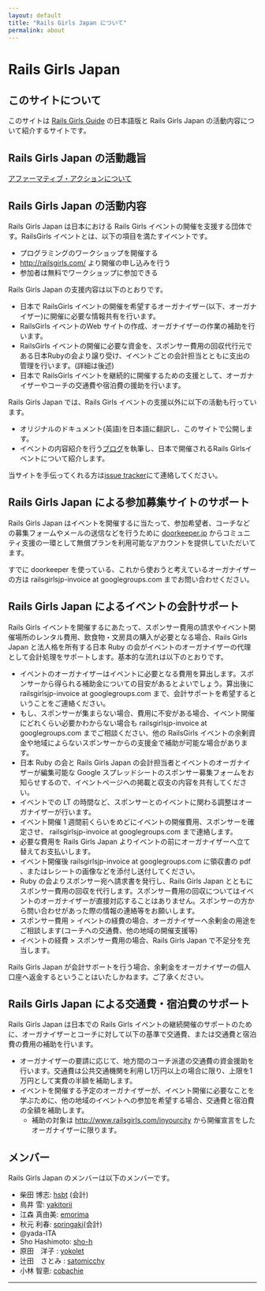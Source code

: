 ```yaml
---
layout: default
title: "Rails Girls Japan について"
permalink: about
---
```


# Rails Girls Japan

## このサイトについて

このサイトは [Rails Girls Guide](http://guides.railsgirls.com) の日本語版と Rails Girls Japan の活動内容について紹介するサイトです。

## Rails Girls Japan の活動趣旨

[アファーマティブ・アクションについて](/affirmative-action)

## Rails Girls Japan の活動内容

Rails Girls Japan は日本における Rails Girls イベントの開催を支援する団体です。RailsGirls イベントとは、以下の項目を満たすイベントです。

 * プログラミングのワークショップを開催する
 * http://railsgirls.com/ より開催の申し込みを行う
 * 参加者は無料でワークショップに参加できる

Rails Girls Japan の支援内容は以下のとおりです。

 * 日本で RailsGirls イベントの開催を希望するオーガナイザー(以下、オーガナイザー)に開催に必要な情報共有を行います。
 * RailsGirls イベントのWeb サイトの作成、オーガナイザーの作業の補助を行います。
 * RailsGirls イベントの開催に必要な資金を、スポンサー費用の回収代行元である日本Rubyの会より譲り受け、イベントごとの会計担当とともに支出の管理を行います。(詳細は後述)
 * 日本で RailsGirls イベントを継続的に開催するための支援として、オーガナイザーやコーチの交通費や宿泊費の援助を行います。
 
Rails Girls Japan では、Rails Girls イベントの支援以外に以下の活動も行っています。

 * オリジナルのドキュメント(英語)を日本語に翻訳し、このサイトで公開します。
 * イベントの内容紹介を行う[ブログ](http://blog.railsgirls.jp)を執筆し、日本で開催されるRails Girlsイベントについて紹介します。

当サイトを手伝ってくれる方は[issue tracker](https://github.com/railsgirls-jp/railsgirls-jp.github.com/issues)にて連絡してください。

## Rails Girls Japan による参加募集サイトのサポート

Rails Girls Japan はイベントを開催するに当たって、参加希望者、コーチなどの募集フォームやメールの送信などを行うために [doorkeeper.jp](https://www.doorkeeper.jp/) からコミュニティ支援の一環として無償プランを利用可能なアカウントを提供していただいてます。

すでに doorkeeper を使っている、これから使おうと考えているオーガナイザーの方は railsgirlsjp-invoice at googlegroups.com までお問い合わせください。

## Rails Girls Japan によるイベントの会計サポート

Rails Girls イベントを開催するにあたって、スポンサー費用の請求やイベント開催場所のレンタル費用、飲食物・文房具の購入が必要となる場合、Rails Girls Japan と法人格を所有する日本 Ruby の会がイベントのオーガナイザーの代理として会計処理をサポートします。基本的な流れは以下のとおりです。

 * イベントのオーガナイザーはイベントに必要となる費用を算出します。スポンサーから得られる補助金についての目安があるとよいでしょう。算出後に railsgirlsjp-invoice at googlegroups.com  まで、会計サポートを希望するということをご連絡ください。
  * もし、スポンサーが集まらない場合、費用に不安がある場合、イベント開催にどれくらい必要かわからない場合も railsgirlsjp-invoice at googlegroups.com までご相談ください、他の RailsGirls イベントの余剰資金や地域によらないスポンサーからの支援金で補助が可能な場合があります。
  * 日本 Ruby の会と Rails Girls Japan の会計担当者とイベントのオーガナイザーが編集可能な Google スプレッドシートのスポンサー募集フォームをお知らせするので、イベントページへの掲載と収支の内容を共有してください。
 * イベントでの LT の時間など、スポンサーとのイベントに関わる調整はオーガナイザーが行います。
 * イベント開催 1 週間前くらいをめどにイベントの開催費用、スポンサーを確定させ、 railsgirlsjp-invoice at googlegroups.com まで連絡します。
  * 必要な費用を Rails Girls Japan よりイベントの前にオーガナイザーへ立て替えてお支払いします。
 * イベント開催後 railsgirlsjp-invoice at googlegroups.com に領収書の pdf 、またはレシートの画像などを添付し送付してください。
 * Ruby の会よりスポンサー宛へ請求書を発行し、Rails Girls Japan とともにスポンサー費用の回収を代行します。スポンサー費用の回収についてはイベントのオーガナイザーが直接対応することはありません。スポンサーの方から問い合わせがあった際の情報の連絡等をお願いします。
  * スポンサー費用 > イベントの経費の場合、オーガナイザーへ余剰金の用途をご相談します(コーチへの交通費、他の地域の開催支援等)
  * イベントの経費 > スポンサー費用の場合、Rails Girls Japan で不足分を充当します。

Rails Girls Japan が会計サポートを行う場合、余剰金をオーガナイザーの個人口座へ返金するということはいたしかねます。ご了承ください。

## Rails Girls Japan による交通費・宿泊費のサポート

Rails Girls Japan は日本での Rails Girls イベントの継続開催のサポートのために、オーガナイザーとコーチに対して以下の基準で交通費、または交通費と宿泊費の費用の補助を行います。

* オーガナイザーの要請に応じて、地方間のコーチ派遣の交通費の資金援助を行います。交通費は公共交通機関を利用し1万円以上の場合に限り、上限を1万円として実費の半額を補助します。
* イベントを開催する予定のオーガナイザーが、イベント開催に必要なことを学ぶために、他の地域のイベントへの参加を希望する場合、交通費と宿泊費の全額を補助します。
  * 補助の対象は http://www.railsgirls.com/inyourcity から開催宣言をしたオーガナイザーに限ります。

## メンバー

Rails Girls Japan のメンバーは以下のメンバーです。

 * 柴田 博志: [hsbt](https://github.com/hsbt) (会計)
 * 鳥井 雪: [yakitorii](https://github.com/yakitorii)
 * 江森 真由美: [emorima](https://github.com/emorima)
 * 秋元 利春: [springaki](https://github.com/springaki)(会計)
 * @yada-ITA
 * Sho Hashimoto: [sho-h](https://github.com/sho-h)
 * 原田　洋子 : [yokolet](https://github.com/yokolet)<br/>
 * 辻田　さとみ : [satomicchy](https://github.com/satomicchy)<br/>
 * 小林 智恵: [cobachie](https://github.com/cobachie)<br/>

<hr />
